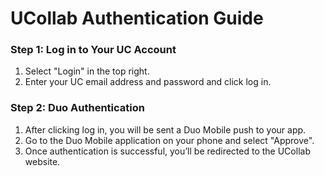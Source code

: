 # UCollab Authentication Guide

### Step 1: Log in to Your UC Account
1. Select "Login" in the top right.
2. Enter your UC email address and password and click log in.

### Step 2: Duo Authentication
1. After clicking log in, you will be sent a Duo Mobile push to your app.
2. Go to the Duo Mobile application on your phone and select "Approve".
3. Once authentication is successful, you’ll be redirected to the UCollab website.
